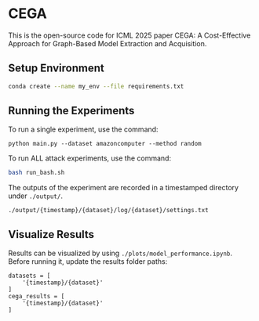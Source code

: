 # CEGA
This is the open-source code for ICML 2025 paper CEGA: A Cost-Effective Approach for Graph-Based Model Extraction and Acquisition.


## **Setup Environment**
```bash
conda create --name my_env --file requirements.txt
```

## **Running the Experiments**
To run a single experiment, use the command:
```
python main.py --dataset amazoncomputer --method random
```

To run ALL attack experiments, use the  command:
```bash
bash run_bash.sh
```

The outputs of the experiment are recorded in a timestamped directory under `./output/`. 
```
./output/{timestamp}/{dataset}/log/{dataset}/settings.txt
```

## **Visualize Results**
Results can be visualized by using `./plots/model_performance.ipynb`. Before running it, update the results folder paths:
```
datasets = [
    '{timestamp}/{dataset}'
]
cega_results = [
    '{timestamp}/{dataset}'
]
```

